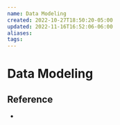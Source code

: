 ```yaml
---
name: Data Modeling
created: 2022-10-27T18:50:20-05:00
updated: 2022-11-16T16:52:06-06:00
aliases: 
tags: 
---
```


# Data Modeling

## Reference
- 